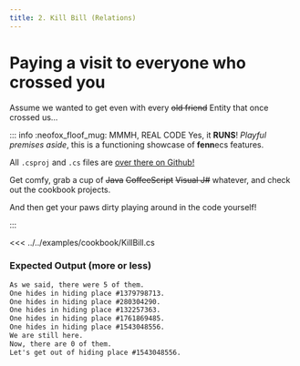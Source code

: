```yaml
---
title: 2. Kill Bill (Relations)
---
```


# Paying a visit to everyone who crossed you
Assume we wanted to get even with every ~~old friend~~ Entity that once crossed us...

::: info :neofox_floof_mug: MMMH, REAL CODE
Yes, it **RUNS**! *Playful premises aside*, this is a functioning showcase of **fenn**ecs features.

All `.csproj` and `.cs` files are [over there on Github!](https://github.com/thygrrr/fennecs/blob/main/examples/cookbook) 

 Get comfy, grab a cup of ~~Java~~ ~~CoffeeScript~~ ~~Visual J#~~ whatever, and check out the cookbook projects.

And then get your paws dirty playing around in the code yourself!

:::

<<< ../../examples/cookbook/KillBill.cs

### Expected Output (more or less)
```txt 
As we said, there were 5 of them.
One hides in hiding place #1379798713.
One hides in hiding place #280304290.
One hides in hiding place #132257363.
One hides in hiding place #1761869485.
One hides in hiding place #1543048556.
We are still here.
Now, there are 0 of them.
Let's get out of hiding place #1543048556.
```